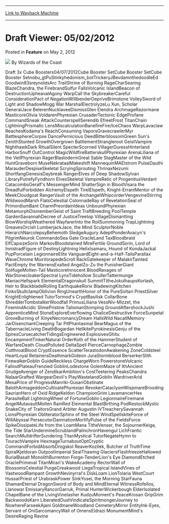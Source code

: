 
---
[Link to Wayback Machine](https://web.archive.org/web/20211018180309/https://magic.wizards.com/en/articles/archive/feature/draft-viewer-05022012-2012-05-02)

[_metadata_:author]:- "Wizards of the Coast"
[_metadata_:description]:- "Draft 3x Cube Boosters04/07/2012Cube Booster SetCube Booster SetCube Booster Setnobu_gtPuStinkyhedonism_botTrickeryJBevdamnthedoodleEd Goodwin83sreynoldsArc TrailShrine of Burning RageCharSearing BlazeChandra, the FirebrandSulfur FallsVolcanic IslandBeacon of DestructionUpheavalAgony WarpCall the SkybreakerCareful ConsiderationPact of NegationWillbenderDepriveBrimstone"
[_metadata_:generator]:- "Drupal 7 (http://drupal.org)"
[_metadata_:node]:- "645606"
[_metadata_:publish_date]:- "2012-05-02"
[_metadata_:source]:- "div-main-content"
[_metadata_:title]:- "Draft Viewer: 05/02/2012"
[_metadata_:wayback_capture_timestamp]:- "2021-10-18 18:03:09"
[_metadata_:wayback_raw_url]:- "https://web.archive.org/web/20211018180309id_/https://magic.wizards.com/en/articles/archive/feature/draft-viewer-05022012-2012-05-02"
[_metadata_:wayback_url]:- "https://magic.wizards.com/en/articles/archive/feature/draft-viewer-05022012-2012-05-02"
---


Draft Viewer: 05/02/2012
========================



 Posted in **Feature**
 on May 2, 2012 






![](https://media.magic.wizards.com/styles/auth_small/public/images/person/wizards_author.jpg)
By Wizards of the Coast











Draft 3x Cube Boosters04/07/2012Cube Booster SetCube Booster SetCube Booster Setnobu\_gtPuStinkyhedonism\_botTrickeryJBevdamnthedoodleEd Goodwin83sreynoldsArc TrailShrine of Burning RageCharSearing BlazeChandra, the FirebrandSulfur FallsVolcanic IslandBeacon of DestructionUpheavalAgony WarpCall the SkybreakerCareful ConsiderationPact of NegationWillbenderDepriveBrimstone VolleySword of Light and ShadowMogg War MarshalElectrolyzeLu Xun, Scholar GeneralJace BelerenNucklaveeDismissGlen Elendra ArchmageRazormane MasticoreOlivia VoldarenPhyrexian CrusaderTectonic EdgeProfane CommandSneak AttackCounterspellSerendib EfreetFrost TitanChain LightningPrismatic LensMiscalculationBanefireFire/IceChaos WarpLavaclaw ReachesKodama's ReachConsuming VaporsGravecrawlerMyr BattlesphereCorpse DancePernicious DeedBitterblossomGreen Sun's ZenithStunted GrowthOvergrown BattlementStrangleroot GeistVampire NighthawkDark RitualSilent SpecterScorned VillagerDuressHinterland HarborSnuff OutControl MagicWildfireBatterskullPhyrexian ArenaLiliana of the VeilPhyrexian RagerBlastodermGreat Sable StagMaster of the Wild HuntGraveborn MuseNekrataalMakeshift MannequinMAElstrom PulseDauthi MarauderDespiseSkeletal ScryingSprouting ThrinaxNezumi ShortfangGenesisDaybreak RangerElves of Deep ShadowSylvan LibraryPutrefyFyndhorn ElvesSkeletal VampireRelic of ProgenitusVerdant CatacombsGeralf's MessengerMind ShatterSign in BloodVisara the DreadfulForbidden AlchemyElspeth TirelElspeth, Knight-ErrantMentor of the MeekCloudgoat RangerVault of the ArchangelWhipcorderVengevineStirring WildwoodMarsh FlatsCelestial ColonnadeRay of RevelationSeal of PrimordiumBant CharmPreordainIdeas UnboundPhyrexian MetamorphDismemberGeist of Saint TraftBreeding PoolTemple GardenSavannahDecree of JusticeTreetop VillageDismantling BlowWorshipWeathered WayfarerInto the RoilSummoning TrapLightning GreavesOrcish LumberjackJace, the Mind SculptorNoble HierarchNarcolepsyBehemoth SledgeAugury AdeptPonderAvacyn's PilgrimNeurok CommandoSea Gate OracleLand TaxBloodbraid ElfCapsizeSorin MarkovBloodstained MireFertile GroundSorin, Lord of InnistradFigure of DestinyLightning HelixIsamaru, Hound of KondaJackal PupPorcelain LegionnaireElite VanguardEight-and-a-Half-TailsParallax WaveChrome MoxVorapedeScroll RackGatekeeper of MalakirTainted PactEmpty the WarrensExalted AngelZo-Zu the PunisherGiant SolifugeMolten-Tail MasticoreInnocent BloodRavages of WarStonecloakerSpectral LynxTidehollow ScullerTattermunge ManiacHellspark ElementalDragonskull SummitTitheJokulhaupsKorlash, Heir to BlackbladeRolling EarthquakeRorix BladewingKitchen FinksSkullclampOblivion RingUnearthHonor of the PureSoltari PriestSilver KnightEnlightened TutorTormod's CryptBasilisk CollarBone ShredderTombstalkerWoodfall PrimusLiliana VessNiv-Mizzet, the FiremindAcidic SlimePristine TalismanStomping GroundAftershockJushi ApprenticeMind StoneExploreEverflowing ChaliceDestructive ForceSunpetal GroveBurning of XinyeNecromancyDream HallsWild NacatlMemory JarDisenchantCreeping Tar PitPhantasmal BearMagus of the TabernacleLiving DeathBogardan HellkitePyrokinesisGenju of the SpiresCursecatcherTidingsEngineered ExplosivesGhitu EncampmentTinkerNatural OrderKoth of the HammerStudent of WarfareDeath CloudPolluted DeltaSpell PierceCarnophageZombie CutthroatBlood CryptEssence ScatterTerastodonAwakening ZoneColdsteel HeartLoyal RetainersDeathmarkGideon JuraStormblood BerserkerSlith FirewalkerGoblin GuideReckless ChargeWorn PowerstoneVolcanic FalloutPlateauFrenzied GoblinLodestone GolemMaze of IthAncient GrudgeAvenger of ZendikarAmbition's CostTeetering PeaksChandra NalaarGrafted WargearDevil's PlayWastelandGoblin WardriverArid MesaPrice of ProgressManriki-GusariObstinate BalothArmageddonCultivatePhyrexian RevokerCataclysmWispmareBrooding SaurianHero of Oxid RidgeKeldon ChampionGrim LavamancerHex ParasiteBall LightningWheel of FortuneGoblin LegionnaireFiremane AngelMutavaultMolten RainRed Elemental BlastBirthing PodRestockMystic SnakeCity of TraitorsGrand Arbiter Augustin IVTreacherySavannah LionsPhyrexian ObliteratorSphinx of the Steel WindSpellskiteForce of WillAbyssal PersecutorDamnationMortifyPulse of the FieldsForce SpikeDissipateLife from the LoamMana TitheVenser, the SojournerKeiga, the Tide StarUndermineScrublandPalinchronHavengul LichFrantic SearchMulldrifterSundering TitanMystical TutorNegateHymn to TourachVampire HexmageTurnaboutOptCryptic CommandForbidAbsorbDrogskol ReaverKozilek, Butcher of TruthTime SpiralKjeldoran OutpostImperial SealThawing GlaciersFlashfreezeHallowed BurialBasalt MonolithBurrenton Forge-TenderLion's Eye DiamondEtched OraclePrimeval TitanMirari's WakeAcademy RectorWall of BlossomsCelestial PurgeCreakwood LiegeTropical IslandVines of VastwoodRampant GrowthNevinyrral's DiskLoam LionTolaria WestCourt HussarPriest of UrabraskPower SinkYosei, the Morning StarFauna ShamanEternal DragonSword of Body and MindEternal WitnessRofellos, Llanowar EmissaryRancorGarruk, Primal HunterWickerbough ElderIsolated ChapelBane of the LivingVinelasher KudzuMoment's PeaceKrosan GripGrim BackwoodsKarn LiberatedOustVindicateSpiritmongerJourney to NowhereFarseekAjani GoldmaneWoodland CemeteryMirror EntityInk-Eyes, Servant of OniSarcomancyWall of OmensEldrazi MonumentMind's DesireRaging Ravine





